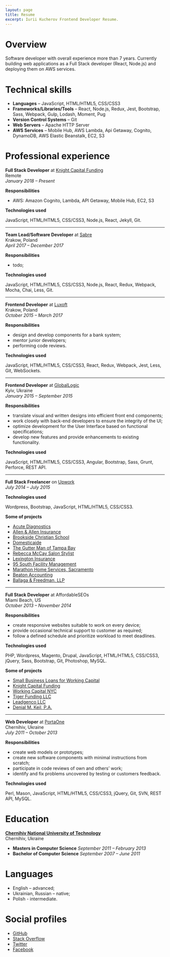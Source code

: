 ```yaml
---
layout: page
title: Resume
excerpt: Iurii Kucherov Frontend Developer Resume.
---
```


# Overview

<p>
Software developer with overall experience more than 7 years. Currently building web applications as a Full Stack developer (React, Node.js) and deploying them on AWS services.
</p>

# Technical skills

+ **Languages** – JavaScript, HTML/HTML5, CSS/CSS3
+ **Frameworks/Libraries/Tools** – React, Node.js, Redux, Jest, Bootstrap, Sass, Webpack, Gulp, Lodash, Moment, Pug
+ **Version Control Systems** – Git
+ **Web Servers** – Apache HTTP Server
+ **AWS Services** – Mobile Hub, AWS Lambda, Api Getaway, Cognito, DynamoDB, AWS Elastic Beanstalk, EC2, S3

# Professional experience

<p>
  <strong>Full Stack Developer</strong> at
  <a href="https://www.knightcapitalfunding.com/" target="_blank">Knight Capital Funding</a>
  <br /> Remote
  <br />
  <em>January 2018 – Present</em>
</p>

<div class="collapsible-section">
  <p>
    <strong>Responsibilities</strong>
  </p>

  <ul>
    <li>AWS: Amazon Cognito, Lambda, API Getaway, Mobile Hub, EC2, S3</li>
  </ul>

  <p>
    <strong>Technologies used</strong>
  </p>

  <p>JavaScript, HTML/HTML5, CSS/CSS3, Node.js, React, Jekyll, Git.</p>
</div>

<hr />

<p>
  <strong>Team Lead/Software Developer</strong> at
  <a href="https://www.sabre.com/" target="_blank">Sabre</a>
  <br /> Krakow, Poland
  <br />
  <em>April 2017 – December 2017</em>
</p>

<div class="collapsible-section">
  <p>
    <strong>Responsibilities</strong>
  </p>

  <ul>
    <li>todo;</li>
  </ul>

  <p>
    <strong>Technologies used</strong>
  </p>

  <p>JavaScript, HTML/HTML5, CSS/CSS3, Node.js, React, Redux, Webpack, Mocha, Chai, Less, Git.</p>
</div>

<hr />

<p>
  <strong>Frontend Developer</strong> at
  <a href="http://www.luxoft.com/" target="_blank">Luxoft</a>
  <br /> Krakow, Poland
  <br />
  <em>October 2015 – March 2017</em>
</p>

<div class="collapsible-section">
  <p>
    <strong>Responsibilities</strong>
  </p>

  <ul>
    <li>design and develop components for a bank system;</li>
    <li>mentor junior developers;</li>
    <li>performing code reviews.</li>
  </ul>

  <p>
    <strong>Technologies used</strong>
  </p>

  <p>JavaScript, HTML/HTML5, CSS/CSS3, React, Redux, Webpack, Jest, Less, Git, WebSockets.</p>
</div>

<hr />

<p>
  <strong>Frontend Developer</strong> at
  <a href="http://www.globallogic.com/" target="_blank">GlobalLogic</a>
  <br /> Kyiv, Ukraine
  <br />
  <em>January 2015 – September 2015</em>
</p>

<div class="collapsible-section">
  <p>
    <strong>Responsibilities</strong>
  </p>

  <ul>
    <li>translate visual and written designs into efficient front end components;</li>
    <li>work closely with back-end developers to ensure the integrity of the UI;</li>
    <li>optimize development for the User Interface based on functional specifications;</li>
    <li>develop new features and provide enhancements to existing functionality.</li>
  </ul>

  <p>
    <strong>Technologies used</strong>
  </p>

  <p>JavaScript, HTML/HTML5, CSS/CSS3, Angular, Bootstrap, Sass, Grunt, Perforce, REST API.</p>
</div>

<hr />

<p>
  <strong>Full Stack Freelancer</strong> on
  <a href="https://www.upwork.com/users/~01c8013e8487023dcf" target="_blank">Upwork</a>
  <br />
  <em>July 2014 – July 2015</em>
</p>

<div class="collapsible-section">
  <p>
    <strong>Technologies used</strong>
  </p>

  <p>Wordpress, Bootstrap, JavaScript, HTML/HTML5, CSS/CSS3.</p>

  <p>
    <strong>Some of projects</strong>
  </p>

  <ul>
    <li>
      <a href="http://acutediagnostics.com/" target="_blank">Acute Diagnostics</a>
    </li>
    <li>
      <a href="http://allen-allen.com" target="_blank">Allen &amp; Allen Insurance</a>
    </li>
    <li>
      <a href="http://brooksidechristian.com/" target="_blank">Brookside Christian School</a>
    </li>
    <li>
      <a href="http://domesticaide.com/" target="_blank">Domesticaide</a>
    </li>
    <li>
      <a href="http://gutter-man.com/" target="_blank">The Gutter Man of Tampa Bay</a>
    </li>
    <li>
      <a href="http://rebeccathestylist.com/" target="_blank">Rebecca McCay Salon Stylist</a>
    </li>
    <li>
      <a href="http://pia-ins.com/" target="_blank">Lexington Insurance</a>
    </li>
    <li>
      <a href="http://95southinc.com/" target="_blank">95 South Facility Management</a>
    </li>
    <li>
      <a href="http://gomarathon.net/" target="_blank">Marathon Home Services, Sacramento</a>
    </li>
    <li>
      <a href="http://beatonaccounting.com/" target="_blank">Beaton Accounting</a>
    </li>
    <li>
      <a href="http://ballagafreedman.com/" target="_blank">Ballaga &amp; Freedman, LLP</a>
    </li>
  </ul>
</div>

<hr />

<p>
  <strong>Full Stack Developer</strong> at AffordableSEOs
  <br /> Miami Beach, US
  <br />
  <em>October 2013 – November 2014</em>
</p>

<div class="collapsible-section">
  <p>
    <strong>Responsibilities</strong>
  </p>

  <ul>
    <li>create responsive websites suitable to work on every device;</li>
    <li>provide occasional technical support to customer as required;</li>
    <li>follow a defined schedule and prioritize workload to meet deadlines.</li>
  </ul>

  <p>
    <strong>Technologies used</strong>
  </p>

  <p>PHP, Wordpress, Magento, Drupal, JavaScript, HTML/HTML5, CSS/CSS3, jQuery, Sass, Bootstrap, Git, Photoshop, MySQL.</p>

  <p>
    <strong>Some of projects</strong>
  </p>

  <ul>
    <li>
      <a href="http://www.ebusinessfunding.net/" target="_blank">Small Business Loans for Working Capital</a>
    </li>
    <li>
      <a href="http://www.knightcapitalfunding.com/" target="_blank">Knight Capital Funding</a>
    </li>
    <li>
      <a href="http://workingcapital.nyc/" target="_blank">Working Capital NYC</a>
    </li>
    <li>
      <a href="http://tigerfundingllc.com/" target="_blank">Tiger Funding LLC</a>
    </li>
    <li>
      <a href="http://leadgencollc.com/" target="_blank">Leadgenco LLC</a>
    </li>
    <li>
      <a href="http://keillaw.com/" target="_blank">Denial M. Keil, P.A.</a>
    </li>
  </ul>
</div>

<hr />

<p>
  <strong>Web Developer</strong> at
  <a href="https://portaone.com/" target="_blank">PortaOne</a>
  <br /> Chernihiv, Ukraine
  <br />
  <em>July 2011 – October 2013</em>
</p>

<div class="collapsible-section">
  <p>
    <strong>Responsibilities</strong>
  </p>

  <ul>
    <li>create web models or prototypes;</li>
    <li>create new software components with minimal instructions from scratch;</li>
    <li>participate in code reviews of own and others’ work;</li>
    <li>identify and fix problems uncovered by testing or customers feedback.</li>
  </ul>

  <p>
    <strong>Technologies used</strong>
  </p>

  <p>Perl, Mason, JavaScript, HTML/HTML5, CSS/CSS3, jQuery, Git, SVN, REST API, MySQL.</p>
</div>

# Education

**<a href="http://en.stu.cn.ua/" target="_blank">Chernihiv National University of Technology</a>**<br/>
Chernihiv, Ukraine

+ **Masters in Computer Science** _September 2011 – February 2013_
+ **Bachelor of Computer Science** _September 2007 – June 2011_

# Languages

+ English – advanced;
+ Ukrainian, Russian – native;
+ Polish - intermediate.

# Social profiles
+ <a href="https://github.com/yuyokk" target="_blank">GitHub</a>
+ <a href="http://stackoverflow.com/users/1022726/yuyokk" target="_blank">Stack Overflow</a>
+ <a href="https://twitter.com/yuyokk" target="_blank">Twitter</a>
+ <a href="https://www.facebook.com/ikucherov" target="_blank">Facebook</a>

<script>
  var Expander = (function () {
    var initiallyExpanded = false;
    var nodes = document.getElementsByClassName('collapsible-section');

    function drawNodes(nodes) {
      Array.prototype.forEach.call(nodes, function (node) {
        if (!initiallyExpanded) {
          node.dataset.expanded = 'off';
          redrawNode(node);
        } else {
          node.dataset.expanded = 'on';
          redrawNode(node);
        }
      });
    }

    function renderButton(node, isExpanded) {
      const previous = node.previousSibling;
      const isBtnMounted = previous.tagName === 'BUTTON';
      let button;

      if (isBtnMounted) {
        button = previous;
      } else {
        button = document.createElement('button');
      }

      button.innerHTML = isExpanded ? 'Hide details -' : 'Show details +';

      button.onclick = function () {
        node.dataset.expanded = isExpanded ? 'off' : 'on';
        redrawNode(node);
      };

      if (!isBtnMounted) {
        node.parentNode.insertBefore(button, node);
      }
    }

    function redrawNode(node) {
      if (node.dataset.expanded === 'on') {
        renderButton(node, true);
        removeClass(node, 'hidden');
      } else {
        renderButton(node, false);
        addClass(node, 'hidden');
      }
    }

    function addClass(node, className) {
      node.classList.add(className);
    }

    function removeClass(node, className) {
      node.classList.remove(className);
    }

    return {
      init: function () {
        drawNodes(nodes)
      }
    }
  })();

  Expander.init();
</script>
